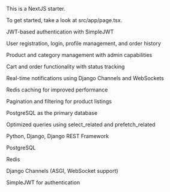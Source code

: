 
This is a NextJS starter.

To get started, take a look at src/app/page.tsx.

JWT-based authentication with SimpleJWT

User registration, login, profile management, and order history

Product and category management with admin capabilities

Cart and order functionality with status tracking

Real-time notifications using Django Channels and WebSockets

Redis caching for improved performance

Pagination and filtering for product listings

PostgreSQL as the primary database

Optimized queries using select_related and prefetch_related

Python, Django, Django REST Framework

PostgreSQL

Redis

Django Channels (ASGI, WebSocket support)

SimpleJWT for authentication
